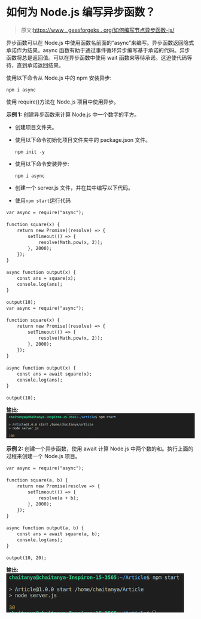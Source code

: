 # 如何为 Node.js 编写异步函数？

> 原文:[https://www . geesforgeks . org/如何编写节点异步函数-js/](https://www.geeksforgeeks.org/how-to-write-asynchronous-function-for-node-js/)

异步函数可以在 Node.js 中使用函数名前面的“async”来编写。异步函数返回隐式承诺作为结果。async 函数有助于通过事件循环异步编写基于承诺的代码。异步函数将总是返回值。可以在异步函数中使用 wait 函数来等待承诺。这迫使代码等待，直到承诺返回结果。

使用以下命令从 Node.js 中的 npm 安装异步:

```
npm i async
```

使用 require()方法在 Node.js 项目中使用异步。

**示例 1:** 创建异步函数来计算 Node.js 中一个数字的平方。

*   创建项目文件夹。
*   使用以下命令初始化项目文件夹中的 package.json 文件。

    ```
    npm init -y
    ```

*   使用以下命令安装异步:

    ```
    npm i async
    ```

*   创建一个 server.js 文件，并在其中编写以下代码。
*   使用`npm start`运行代码

```
var async = require("async");

function square(x) {
    return new Promise((resolve) => {
        setTimeout(() => {
            resolve(Math.pow(x, 2));
        }, 2000);
    });
}

async function output(x) {
    const ans = square(x);
    console.log(ans);
}

output(10);
var async = require("async");

function square(x) {
    return new Promise((resolve) => {
        setTimeout(() => {
            resolve(Math.pow(x, 2));
        }, 2000);
    });
}

async function output(x) {
    const ans = await square(x);
    console.log(ans);
}

output(10);
```

**输出:**
![](img/87cdc91b54f3ba70414d8055b5bb9272.png)

**示例 2:** 创建一个异步函数，使用 await 计算 Node.js 中两个数的和。执行上面的过程来创建一个 Node.js 项目。

```
var async = require("async");

function square(a, b) {
    return new Promise(resolve => {
        setTimeout(() => {
            resolve(a + b);
        }, 2000);
    });
}

async function output(a, b) {
    const ans = await square(a, b);
    console.log(ans);
}

output(10, 20);
```

**输出:**
![](img/a16a431c96fc06e91dba5a5f5f889126.png)